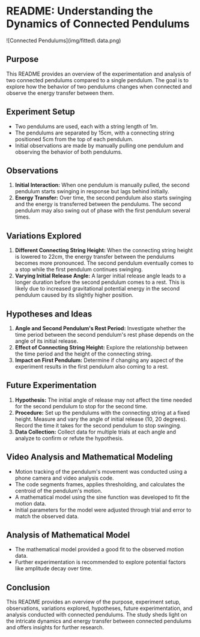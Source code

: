 # README: Understanding the Dynamics of Connected Pendulums
![Connected Pendulums](img/fitted\ data.png)
## Purpose
This README provides an overview of the experimentation and analysis of two connected pendulums compared to a single pendulum. The goal is to explore how the behavior of two pendulums changes when connected and observe the energy transfer between them.

## Experiment Setup
- Two pendulums are used, each with a string length of 1m.
- The pendulums are separated by 15cm, with a connecting string positioned 5cm from the top of each pendulum.
- Initial observations are made by manually pulling one pendulum and observing the behavior of both pendulums.

## Observations
1. **Initial Interaction:** When one pendulum is manually pulled, the second pendulum starts swinging in response but lags behind initially.
2. **Energy Transfer:** Over time, the second pendulum also starts swinging and the energy is transferred between the pendulums. The second pendulum may also swing out of phase with the first pendulum several times.

## Variations Explored
1. **Different Connecting String Height:** When the connecting string height is lowered to 22cm, the energy transfer between the pendulums becomes more pronounced. The second pendulum eventually comes to a stop while the first pendulum continues swinging.
2. **Varying Initial Release Angle:** A larger initial release angle leads to a longer duration before the second pendulum comes to a rest. This is likely due to increased gravitational potential energy in the second pendulum caused by its slightly higher position.

## Hypotheses and Ideas
1. **Angle and Second Pendulum's Rest Period:** Investigate whether the time period between the second pendulum's rest phase depends on the angle of its initial release.
2. **Effect of Connecting String Height:** Explore the relationship between the time period and the height of the connecting string.
3. **Impact on First Pendulum:** Determine if changing any aspect of the experiment results in the first pendulum also coming to a rest.

## Future Experimentation
1. **Hypothesis:** The initial angle of release may not affect the time needed for the second pendulum to stop for the second time.
2. **Procedure:** Set up the pendulums with the connecting string at a fixed height. Measure and vary the angle of initial release (10, 20 degrees). Record the time it takes for the second pendulum to stop swinging.
3. **Data Collection:** Collect data for multiple trials at each angle and analyze to confirm or refute the hypothesis.

## Video Analysis and Mathematical Modeling
- Motion tracking of the pendulum's movement was conducted using a phone camera and video analysis code.
- The code segments frames, applies thresholding, and calculates the centroid of the pendulum's motion.
- A mathematical model using the sine function was developed to fit the motion data.
- Initial parameters for the model were adjusted through trial and error to match the observed data.

## Analysis of Mathematical Model
- The mathematical model provided a good fit to the observed motion data.
- Further experimentation is recommended to explore potential factors like amplitude decay over time.

## Conclusion
This README provides an overview of the purpose, experiment setup, observations, variations explored, hypotheses, future experimentation, and analysis conducted with connected pendulums. The study sheds light on the intricate dynamics and energy transfer between connected pendulums and offers insights for further research.
